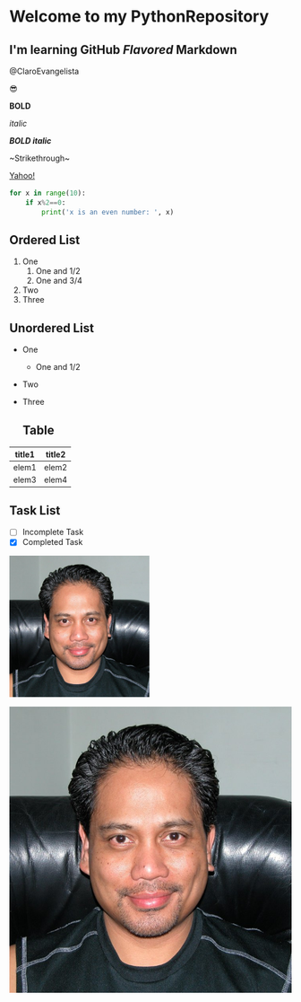 # Welcome to my PythonRepository
## I'm learning **GitHub** *Flavored* Markdown

@ClaroEvangelista

:sunglasses:

__BOLD__

_italic_

__*BOLD italic*__

~Strikethrough~

[Yahoo!](https://www.Yahoo.com/)

```python
for x in range(10):
    if x%2==0:
        print('x is an even number: ', x)
```

## Ordered List ##
1. One
   1. One and 1/2
   2. One and 3/4
2. Two
3. Three

## Unordered List ##
* One
  * One and 1/2
* Two
* Three

  ## Table ##
title1 | title2
---------| ---------
elem1  | elem2
elem3  | elem4

  ## Task List ##
- [ ] Incomplete Task 
- [x] Completed Task 

[<img src="Me1.jpg" width="250"/>](Me1.jpg)

![This is me!](Me1.jpg)
